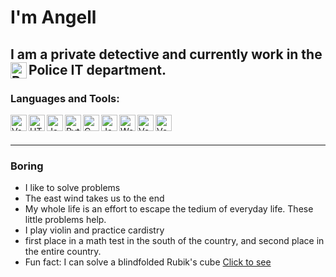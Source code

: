 # I'm Angell
## I am a private detective  and currently work in the Police IT department. <img align="left" alt="Photo" width="26px" src="https://github.com/angellbelger/Metadata/blob/main/images/federal.png?raw=true" />
### Languages and Tools:
<img align="left" alt="Vscode" width="26px" src="https://github.com/angellbelger/Metadata/blob/main/images/vscode.png?raw=true" />
<img align="left" alt="HTML5andCSS" width="26px" src="https://github.com/angellbelger/Metadata/blob/main/images/CSS3-and-HTML5.png?raw=true" />
<img align="left" alt="JavaScript" width="26px" src="https://github.com/angellbelger/Metadata/blob/main/images/JavaScript.png?raw=true" />
<img align="left" alt="Python" width="26px" src="https://github.com/angellbelger/Metadata/blob/main/images/python.png?raw=true" />
<img align="left" alt="C" width="26px" src="https://github.com/angellbelger/Metadata/blob/main/images/c.png?raw=true" />
<img align="left" alt="Java" width="26px" src="https://github.com/angellbelger/Metadata/blob/main/images/java.png?raw=true" />
<img align="left" alt="Word" width="26px" src="https://github.com/angellbelger/Metadata/blob/main/images/word.png?raw=true" />
<img align="left" alt="Vegas" width="26px" src="https://github.com/angellbelger/Metadata/blob/main/images/Photoshop.png?raw=true" />
<img align="left" alt="Vegas" width="26px" src="https://github.com/angellbelger/Metadata/blob/main/images/vegas.png?raw=true" />

<br />
<br />

---

### Boring
- I like to solve problems
- The east wind takes us to the end 
- My whole life is an effort to escape the tedium of everyday life. These little problems help. 
- I play violin and practice cardistry 
- first place in a math test in the south of the country, and second place in the entire country. 
- Fun fact: I can solve a blindfolded Rubik's cube [Click to see](https://youtu.be/bEaUpIRU7NU)
